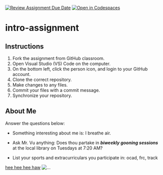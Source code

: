 [![Review Assignment Due Date](https://classroom.github.com/assets/deadline-readme-button-22041afd0340ce965d47ae6ef1cefeee28c7c493a6346c4f15d667ab976d596c.svg)](https://classroom.github.com/a/id9nvSAC)
[![Open in Codespaces](https://classroom.github.com/assets/launch-codespace-2972f46106e565e64193e422d61a12cf1da4916b45550586e14ef0a7c637dd04.svg)](https://classroom.github.com/open-in-codespaces?assignment_repo_id=15684047)
# intro-assignment

## Instructions
1. Fork the assignment from GitHub classroom.
2. Open Visual Studio (VS) Code on the computer.
3. On the bottom left, click the person icon, and login to your GitHub account.
4. Clone the correct repository.
5. Make changes to any files.
6. Commit your files with a commit message.
7. Synchronize your repository.

## About Me
Answer the questions below:
* Something interesting about me is: I breathe air.

* Ask Mr. Vu anything: Does thou partake in ***biweekly gooning sessions*** at the local library on Tuesdays at 7:20 AM?

* List your sports and extracurriculars you participate in: ocad, frc, track

[hee hee hee haw](https://www.youtube.com/watch?v=dQw4w9WgXcQ)
![...](https://static.wikia.nocookie.net/silly-cat/images/b/b8/War_of_the_Silly_and_Unsilly.jpg/revision/latest?cb=20240310230516)